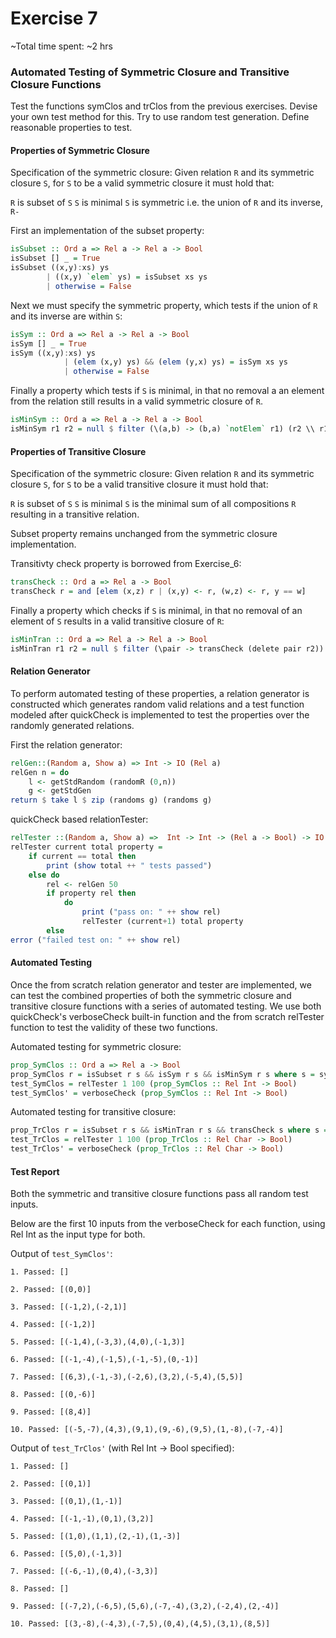 # Exercise 7
~Total time spent: ~2 hrs 

### Automated Testing of Symmetric Closure and Transitive Closure Functions ###

Test the functions symClos and trClos from the previous exercises. Devise your own test method for this. Try to use random test generation. Define reasonable properties to test.

#### Properties of Symmetric Closure ####
Specification of the symmetric closure:
Given relation `R` and its symmetric closure `S`, for `S` to be a valid symmetric closure it must hold that:

`R` is subset of `S`
`S` is minimal
`S` is symmetric i.e. the union of `R` and its  inverse, `R-`

First an implementation of the subset property:
```haskell
isSubset :: Ord a => Rel a -> Rel a -> Bool
isSubset [] _ = True
isSubset ((x,y):xs) ys
        | ((x,y) `elem` ys) = isSubset xs ys
        | otherwise = False
```

Next we must specify the symmetric property, which tests if the union of `R` and its inverse are within `S`:
```haskell
isSym :: Ord a => Rel a -> Rel a -> Bool
isSym [] _ = True
isSym ((x,y):xs) ys 
            | (elem (x,y) ys) && (elem (y,x) ys) = isSym xs ys
            | otherwise = False
```

Finally a property which tests if `S` is minimal, in that no removal a an element from the relation still results in a valid symmetric closure of `R`.
```haskell
isMinSym :: Ord a => Rel a -> Rel a -> Bool
isMinSym r1 r2 = null $ filter (\(a,b) -> (b,a) `notElem` r1) (r2 \\ r1)
```

#### Properties of Transitive Closure ####
Specification of the symmetric closure:
Given relation `R` and its symmetric closure `S`, for `S` to be a valid transitive closure it must hold that:

`R` is subset of `S`
`S` is minimal
`S` is the minimal sum of all compositions `R` resulting in a transitive relation.

Subset property remains unchanged from the symmetric closure implementation.

Transitivty check property is borrowed from Exercise_6:
```haskell
transCheck :: Ord a => Rel a -> Bool
transCheck r = and [elem (x,z) r | (x,y) <- r, (w,z) <- r, y == w]
```

Finally a property which checks if `S` is minimal, in that no removal of an element of `S` results in a valid transitive closure of `R`:
```haskell
isMinTran :: Ord a => Rel a -> Rel a -> Bool
isMinTran r1 r2 = null $ filter (\pair -> transCheck (delete pair r2)) (r2 \\ r1)
```

#### Relation Generator ####
To perform automated testing of these properties, a relation generator is constructed which generates random valid relations and a test function modeled after quickCheck is implemented to test the properties over the randomly generated relations.

First the relation generator:
```haskell
relGen::(Random a, Show a) => Int -> IO (Rel a)
relGen n = do
    l <- getStdRandom (randomR (0,n))
    g <- getStdGen
return $ take l $ zip (randoms g) (randoms g)
```

quickCheck based relationTester:
```haskell
relTester ::(Random a, Show a) =>  Int -> Int -> (Rel a -> Bool) -> IO ()
relTester current total property = 
    if current == total then 
        print (show total ++ " tests passed")
    else do
        rel <- relGen 50
        if property rel then
            do 
                print ("pass on: " ++ show rel)
                relTester (current+1) total property
        else 
error ("failed test on: " ++ show rel)
```

#### Automated Testing ####
Once the from scratch relation generator and tester are implemented, we can test the combined properties of both the symmetric closure and transitive closure functions with a series of automated testing. We use both quickCheck's verboseCheck built-in function and the from scratch relTester function to test the validity of these two functions.

Automated testing for symmetric closure:
```haskell
prop_SymClos :: Ord a => Rel a -> Bool
prop_SymClos r = isSubset r s && isSym r s && isMinSym r s where s = symClos r
test_SymClos = relTester 1 100 (prop_SymClos :: Rel Int -> Bool)
test_SymClos' = verboseCheck (prop_SymClos :: Rel Int -> Bool)
```

Automated testing for transitive closure:
```haskell
prop_TrClos r = isSubset r s && isMinTran r s && transCheck s where s = trClos r
test_TrClos = relTester 1 100 (prop_TrClos :: Rel Char -> Bool)
test_TrClos' = verboseCheck (prop_TrClos :: Rel Char -> Bool)
```

#### Test Report ####

Both the symmetric and transitive closure functions pass all random test inputs.

Below are the first 10 inputs from the verboseCheck for each function, using Rel Int as the input type for both.

Output of `test_SymClos'`:
```
1. Passed: []

2. Passed: [(0,0)]

3. Passed: [(-1,2),(-2,1)]

4. Passed: [(-1,2)]

5. Passed: [(-1,4),(-3,3),(4,0),(-1,3)]

6. Passed: [(-1,-4),(-1,5),(-1,-5),(0,-1)]

7. Passed: [(6,3),(-1,-3),(-2,6),(3,2),(-5,4),(5,5)]

8. Passed: [(0,-6)]

9. Passed: [(8,4)]

10. Passed: [(-5,-7),(4,3),(9,1),(9,-6),(9,5),(1,-8),(-7,-4)]
```

Output of `test_TrClos'` (with Rel Int -> Bool specified):
```
1. Passed: []

2. Passed: [(0,1)]

3. Passed: [(0,1),(1,-1)]

4. Passed: [(-1,-1),(0,1),(3,2)]

5. Passed: [(1,0),(1,1),(2,-1),(1,-3)]

6. Passed: [(5,0),(-1,3)]

7. Passed: [(-6,-1),(0,4),(-3,3)]

8. Passed: []

9. Passed: [(-7,2),(-6,5),(5,6),(-7,-4),(3,2),(-2,4),(2,-4)]

10. Passed: [(3,-8),(-4,3),(-7,5),(0,4),(4,5),(3,1),(8,5)]
```
